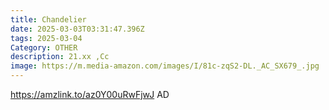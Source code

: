 ```yaml
---
title: Chandelier
date: 2025-03-03T03:31:47.396Z
tags: 2025-03-04
Category: OTHER
description: 21.xx ,Cc
image: https://m.media-amazon.com/images/I/81c-zqS2-DL._AC_SX679_.jpg
---
```

https://amzlink.to/az0Y00uRwFjwJ  AD
